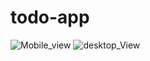 # todo-app
![Mobile_view](https://user-images.githubusercontent.com/48651088/104858797-67ce3d80-592a-11eb-827c-b2ca91793243.jpg)
![desktop_View](https://user-images.githubusercontent.com/48651088/104858813-7b79a400-592a-11eb-98f3-f68adc0bdfae.png)
